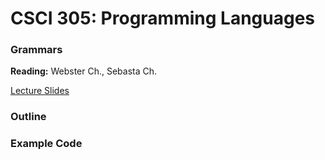 # CSCI 305: Programming Languages

### Grammars

**Reading:** Webster Ch., Sebasta Ch.

[Lecture Slides](slides/Lecture.pdf)

### Outline

### Example Code
